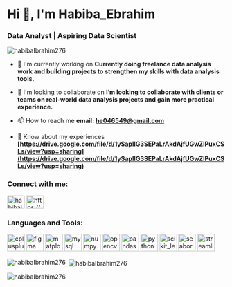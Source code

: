# Hi 👋, I'm Habiba_Ebrahim

### Data Analyst | Aspiring Data Scientist

<p align="left"> <img src="https://komarev.com/ghpvc/?username=habibaIbrahim276&label=Profile views&color=0e75b6&style=flat" alt="habibaIbrahim276" /> </p>

- 🔭 I'm currently working on **Currently doing freelance data analysis work and building projects to strengthen my skills with data analysis tools.**

- 👯 I'm looking to collaborate on **I’m looking to collaborate with clients or teams on real-world data analysis projects and gain more practical experience.**

- 📫 How to reach me **email: he046549@gmail.com**

- 📄 Know about my experiences **[https://drive.google.com/file/d/1ySapIIG3SEPaLrAkdAjfUGwZlPuxCSLs/view?usp=sharing](https://drive.google.com/file/d/1ySapIIG3SEPaLrAkdAjfUGwZlPuxCSLs/view?usp=sharing)**

<h3 align="left">Connect with me:</h3>
<p align="left">
<a href="https://github.com/habibaIbrahim276" target="blank"><img align="center" src="https://raw.githubusercontent.com/rahuldkjain/github-profile-readme-generator/master/src/images/icons/Social/github.svg" alt="habibaIbrahim276" height="30" width="40" /></a>
<a href="https://linkedin.com/in/https://www.linkedin.com/in/habiba-ebrahim/?locale=ar_AE" target="blank"><img align="center" src="https://raw.githubusercontent.com/rahuldkjain/github-profile-readme-generator/master/src/images/icons/Social/linked-in-alt.svg" alt="https://www.linkedin.com/in/habiba-ebrahim/?locale=ar_AE" height="30" width="40" /></a>
</p>

<h3 align="left">Languages and Tools:</h3>
<p align="left"> <a href="https://developer.mozilla.org/en-US/docs/Web/cplusplus" target="_blank" rel="noreferrer"> <img src="https://skillicons.dev/icons?i=cpp" alt="cplusplus" width="40" height="40"/> </a> <a href="https://developer.mozilla.org/en-US/docs/Web/figma" target="_blank" rel="noreferrer"> <img src="https://skillicons.dev/icons?i=figma" alt="figma" width="40" height="40"/> </a> <a href="https://developer.mozilla.org/en-US/docs/Web/matplotlib" target="_blank" rel="noreferrer"> <img src="https://cdn.jsdelivr.net/gh/devicons/devicon/icons/matplotlib/matplotlib-original.svg" alt="matplotlib" width="40" height="40"/> </a> <a href="https://developer.mozilla.org/en-US/docs/Web/mysql" target="_blank" rel="noreferrer"> <img src="https://skillicons.dev/icons?i=mysql" alt="mysql" width="40" height="40"/> </a> <a href="https://developer.mozilla.org/en-US/docs/Web/numpy" target="_blank" rel="noreferrer"> <img src="https://cdn.jsdelivr.net/gh/devicons/devicon/icons/numpy/numpy-original.svg" alt="numpy" width="40" height="40"/> </a> <a href="https://developer.mozilla.org/en-US/docs/Web/opencv" target="_blank" rel="noreferrer"> <img src="https://skillicons.dev/icons?i=opencv" alt="opencv" width="40" height="40"/> </a> <a href="https://developer.mozilla.org/en-US/docs/Web/pandas" target="_blank" rel="noreferrer"> <img src="https://cdn.jsdelivr.net/gh/devicons/devicon/icons/pandas/pandas-original.svg" alt="pandas" width="40" height="40"/> </a> <a href="https://developer.mozilla.org/en-US/docs/Web/python" target="_blank" rel="noreferrer"> <img src="https://skillicons.dev/icons?i=py" alt="python" width="40" height="40"/> </a> <a href="https://developer.mozilla.org/en-US/docs/Web/scikit_learn" target="_blank" rel="noreferrer"> <img src="https://skillicons.dev/icons?i=scikitlearn" alt="scikit_learn" width="40" height="40"/> </a> <a href="https://developer.mozilla.org/en-US/docs/Web/seaborn" target="_blank" rel="noreferrer"> <img src="https://cdn.jsdelivr.net/gh/devicons/devicon/icons/python/python-original.svg" alt="seaborn" width="40" height="40"/> </a> <a href="https://developer.mozilla.org/en-US/docs/Web/streamlit" target="_blank" rel="noreferrer"> <img src="https://cdn.simpleicons.org/streamlit/FF4B4B" alt="streamlit" width="40" height="40"/> </a></p>

<p><img align="left" src="https://github-readme-stats.vercel.app/api/top-langs?username=habibaIbrahim276&show_icons=true&locale=en&layout=compact" alt="habibaIbrahim276" /></p>

<p>&nbsp;<img align="center" src="https://github-readme-stats.vercel.app/api?username=habibaIbrahim276&show_icons=true&locale=en" alt="habibaIbrahim276" /></p>

<p><img align="center" src="https://github-readme-streak-stats.herokuapp.com/?user=habibaIbrahim276&" alt="habibaIbrahim276" /></p>

